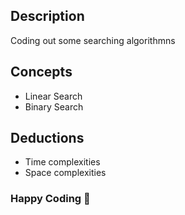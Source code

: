 ## Description
Coding out some searching algorithmns

## Concepts
- Linear Search
- Binary Search

## Deductions
- Time complexities
- Space complexities

### Happy Coding 🚀
